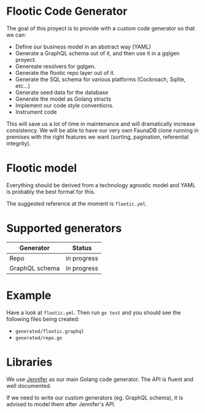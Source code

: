 # Flootic Code Generator

The goal of this proyect is to provide with a custom code generator so that we can:

* Define our business model in an abstract way (YAML)
* Generate a GraphQL schema out of it, and then use it in a gqlgen proyect.
* Genereate resolvers for gqlgen.
* Generate the flootic repo layer out of it.
* Generate the SQL schema for various platforms (Cockroach, Sqlite, etc...)
* Generate seed data for the database
* Generate the model as Golang structs
* Implement our code style conventions.
* Instrument code

This will save us a lot of time in maintenance and will dramatically increase consistency. We will be able to have our very own FaunaDB clone running in premises with the right features we want (sorting, pagination, referential integrity).

# Flootic model

Everything should be derived from a technology agnostic model and YAML is probably the best format for this.

The suggested reference at the moment is `flootic.yml`. 

# Supported generators

| Generator       | Status        |
| --------------- |:-------------:|
| Repo            | in progress   |
| GraphQL schema  | in progress   |

# Example

Have a look at `flootic.yml`. Then run `go test` and you should see the following files being created:

* `generated/flootic.graphql`
* `generated/repo.go`

# Libraries

We use [Jennifer](https://github.com/dave/jennifer) as our main Golang code generator. The API is fluent and well documented. 

If we need to write our custom generators (eg. GraphQL schema), it is advised to model them after Jennifer's API.

